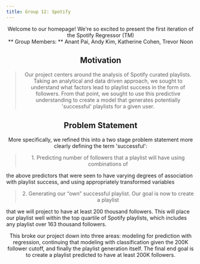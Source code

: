 ```yaml
---
title: Group 12: Spotify
---
```



<center> Welcome to our homepage! We're so excited to present the first iteration of the Spotify Regressor (TM) </center>

<center> ** Group Members: ** Anant Pai, Andy Kim, Katherine Cohen, Trevor Noon </center>

## <center> Motivation </center>

> <center> Our project centers around the analysis of Spotify curated playlists. Taking an analytical and data driven approach, we sought to understand what factors lead to playlist success in the form of followers. From that point, we sought to use this predictive understanding to create a model that generates potentially 'successful' playlists for a given user. </center> 

## <center> Problem Statement </center>

<center> More specifically, we refined this into a two stage problem statement more clearly defining the term 'successful': </center>

> <center> 1. Predicting number of followers that a playlist will have using combinations of
the above predictors that were seen to have varying degrees of association with playlist
success, and using appropriately transformed variables </center>

> <center> 2. Generating our “own” successful playlist. Our goal is now to create a playlist
that we will project to have at least 200 thousand followers. This will place our playlist
well within the top quartile of Spotify playlists, which includes any playlist over 163
thousand followers. </center>

<center> This broke our project down into three areas: modeling for prediction with regression, continuing that modeling with classification given the 200K follower cutoff, and finally the playlist generation itself. The final end goal is to create a playlist predicted to have at least 200K followers. </center>